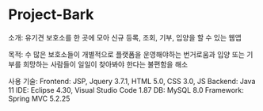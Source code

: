# Project-Bark

소개: 
  유기견 보호소를 한 곳에 모아 신규 등록, 
  조회, 기부, 입양을 할 수 있는 웹앱

목적:
  수 많은 보호소들이 개별적으로 플랫폼을 
  운영해야하는 번거로움과 입양 또는 기부를 
  희망하는 사람들이 일일이 찾아봐야 한다는 
  불편함을 해소

사용 기술:
  Frontend: 	  JSP, Jquery 3.7.1, HTML 5.0, CSS 3.0, JS
  Backend: 	  Java 11
  IDE: 		  Eclipse 4.30, Visual Studio Code 1.87
  DB: 		  MySQL 8.0
  Framework:  Spring MVC 5.2.25

